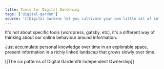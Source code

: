 ```yaml
---
title: Tools for Digital Gardening
tags: ['digital-garden']
source: '[[Digital Gardens let you cultivate your own little bit of internet]]'
---
```


It's not about specific tools (wordpress, gatsby, etc), it's a different way of thinking about our online behaviour around information. 

Just accumulate personal knowledge over time in an explorable space, present information in a richly linked landscap that grows slowly over time. 

[[The six patterns of Digital Garden#6 Independent Ownership]]